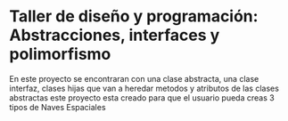 # Taller de diseño y programación: Abstracciones, interfaces y polimorfismo
En este proyecto se encontraran con una clase abstracta, una clase interfaz, clases hijas que van a heredar metodos y atributos de las clases abstractas 
este proyecto esta creado para que el usuario pueda creas 3 tipos de Naves Espaciales
